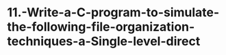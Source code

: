 # 11.-Write-a-C-program-to-simulate-the-following-file-organization-techniques-a-Single-level-direct